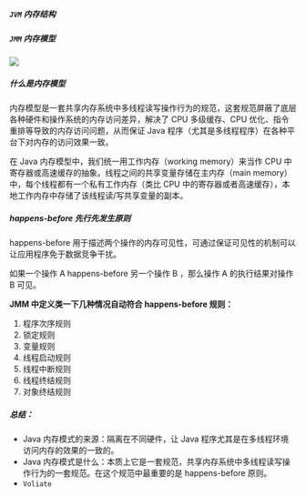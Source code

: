 ##### `JVM` 内存结构

##### `JMM` 内存模型

![](https://note-austen-1256667106.cos.ap-beijing.myqcloud.com/image-20200616181349436.png)



##### 什么是内存模型

内存模型是一套共享内存系统中多线程读写操作行为的规范，这套规范屏蔽了底层各种硬件和操作系统的内存访问差异，解决了 CPU 多级缓存、CPU 优化、指令重排等导致的内存访问问题，从而保证 Java 程序（尤其是多线程程序）在各种平台下对内存的访问效果一致。

在 Java 内存模型中，我们统一用工作内存（working memory）来当作 CPU 中寄存器或高速缓存的抽象。线程之间的共享变量存储在主内存（main memory）中，每个线程都有一个私有工作内存（类比 CPU 中的寄存器或者高速缓存），本地工作内存中存储了该线程读/写共享变量的副本。

##### happens-before 先行先发生原则

happens-before 用于描述两个操作的内存可见性，可通过保证可见性的机制可以让应用程序免于数据竞争干扰。

如果一个操作 A happens-before 另一个操作 B ，那么操作 A 的执行结果对操作 B 可见。

**JMM 中定义类一下几种情况自动符合 happens-before 规则：**

1. 程序次序规则
2. 锁定规则
3. 变量规则
4. 线程启动规则
5. 线程中断规则
6. 线程终结规则
7. 对象终结规则

##### 总结：

* Java 内存模式的来源：隔离在不同硬件，让 Java 程序尤其是在多线程环境访问内存的效果的一致的。
* Java 内存模式是什么：本质上它是一套规范，共享内存系统中多线程读写操作行为的一套规范。在这个规范中最重要的是 happens-before 原则。
* `Voliate`